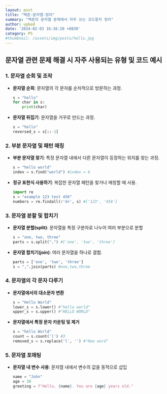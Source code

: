 ```yaml
---
layout: post
title: "백준-문자열-정리"
summary: "백준의 문자열 문제에서 자주 쓰는 코드뭉치 정리"
author: upked
date: '2024-02-03 16:16:20 +0830'
category: PS
#thumbnail: /assets/img/posts/hello.jpg
---
```


## 문자열 관련 문제 해결 시 자주 사용되는 유형 및 코드 예시

### 1. 문자열 순회 및 조작

- **문자열 순회**: 문자열의 각 문자를 순차적으로 방문하는 과정.
  ```python
  s = "hello"
  for char in s:
      print(char)
  
- **문자열 뒤집기**: 문자열을 거꾸로 만드는 과정.
  ```python
  s = "hello"
  reversed_s = s[::-1]
  
### 2. 부분 문자열 및 패턴 매칭

- **부분 문자열 찾기**: 특정 문자열 내에서 다른 문자열이 등장하는 위치를 찾는 과정.
  ```python
  s = "hello world"
  index = s.find("world") #index = 6
  
- **정규 표현식 사용하기**: 복잡한 문자열 패턴을 찾거나 매칭할 때 사용.
  ```python
  import re
  s = "example 123 test 456"
  numbers = re.findall(r'd+', s) #['123', '456']
  
### 3. 문자열 분할 및 합치기

- **문자열 분할(split)**: 문자열을 특정 구분자로 나누어 여러 부분으로 분할
  ```python
  s = "one, two, three"
  parts = s.split(",") #['one', 'two', 'three']
  
- **문자열 합치기(join)**: 여러 문자열을 하나로 결합.
  ```python
  parts = ['one', 'two', 'three']
  s = ",".join(parts) #one,two,three
  
### 4. 문자열의 각 문자 다루기

- **문자열에서의 대소문자 변환**
  ```python
  s = "Hello World"
  lower_s = s.lower() #"hello world"
  upper_s = s.upper() #"HELLO WORLD"
  
- **문자열에서 특정 문자 카운팅 및 제거**
  ```python
  s = "hello World"
  count = s.count('l') #3
  removed_s = s.replace('l', '') #"Heo word"
  
### 5. 문자열 포매팅 

- **문자열 내 변수 사용**: 문자열 내에서 변수의 값을 동적으로 삽입
  ```python
  name = "John"
  age = 30
  greeting = f"Hello, {name}. You are {age} years old."
